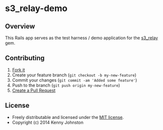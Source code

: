 # s3_relay-demo

## Overview

This Rails app serves as the test harness / demo application for the [s3_relay](https://github.com/kjohnston/s3_relay) gem.

## Contributing

1. [Fork it](https://github.com/kjohnston/s3_relay-demo/fork_select)
2. Create your feature branch (`git checkout -b my-new-feature`)
3. Commit your changes (`git commit -am 'Added some feature'`)
4. Push to the branch (`git push origin my-new-feature`)
5. [Create a Pull Request](https://github.com/kjohnston/s3_relay-demo/pull/new)

## License

* Freely distributable and licensed under the [MIT license](http://kjohnston.mit-license.org/license.html).
* Copyright (c) 2014 Kenny Johnston
